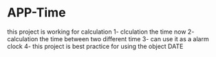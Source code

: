 # APP-Time
this project is working for calculation 
1- clculation the time now 
2- calculation the time between two different time 
3- can use it as a alarm clock 
4- this project is best  practice for using the object DATE
